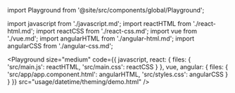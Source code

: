 import Playground from '@site/src/components/global/Playground';

import javascript from './javascript.md';
import reactHTML from './react-html.md';
import reactCSS from './react-css.md';
import vue from './vue.md';
import angularHTML from './angular-html.md';
import angularCSS from './angular-css.md';

<Playground 
  size="medium" 
  code={{ 
    javascript, 
    react: {
      files: {
        'src/main.js': reactHTML,
        'src/main.css': reactCSS
      }
    }, 
    vue, 
    angular: {
      files: {
        'src/app/app.component.html': angularHTML,
        'src/styles.css': angularCSS
      }
    }
  }} 
  src="usage/datetime/theming/demo.html"
/>
